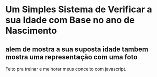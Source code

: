 # Um Simples Sistema de Verificar a sua Idade com Base no ano de Nascimento
## alem de mostra a sua suposta idade tambem mostra uma representação com uma foto
Feito pra treinar e melhorar meus conceito com javascript.
